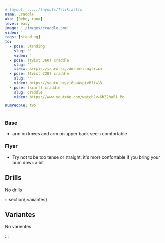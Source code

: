 ```yaml
---
# layout: ../../layouts/Trick.astro
name: Craddle
aka: [Bebe, Cuna]
level: easy
image: './images/craddle.png'
video: ''
tags: [standing]
to:
  - pose: Standing
    slug: ''
    video: ''
  - pose: (twist 360) craddle
    slug: ''
    video: https://youtu.be/7dDnUH27FDg?t=69
  - pose: (twist 720) craddle
    slug: ''
    video: https://youtu.be/zi6paWvpivM?t=33
  - pose: (scarf) craddle
    slug: craddle
    video: https://www.youtube.com/watch?v=6bZ2ha5A_Po

numPeople: two
---
```


### Base

- arm on knees and arm on upper back seem comfortable

### Flyer

- Try not to be too tense or straight, it's more confortable if you bring your bum down a bit

## Drills

No drills

<!-- [super dave video](https://www.youtube.com/watch?v=qa5iG6k3W0s) -->

:::section{.variantes}

## Variantes

No varientes

<!-- - ![Bow Pose](./images/acro-back-bird-bow.png)
  _Bow pose_ -->

:::
